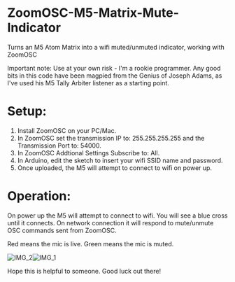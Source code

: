 
# ZoomOSC-M5-Matrix-Mute-Indicator
Turns an M5 Atom Matrix into a wifi muted/unmuted indicator, working with ZoomOSC

Important note: Use at your own risk - I'm a rookie programmer. Any good bits in this code have been magpied from the Genius of Joseph Adams, as I've used his M5 Tally Arbiter listener as a starting point.

# Setup:
1) Install ZoomOSC on your PC/Mac.
2) In ZoomOSC set the transmission IP to: 255.255.255.255 and the Transmission Port to: 54000.
3) In ZoomOSC Addtional Settings Subscribe to: All.
4) In Arduino, edit the sketch to insert your wifi SSID name and password.
5) Once uploaded, the M5 will attempt to connect to wifi on power up.


# Operation:
On power up the M5 will attempt to connect to wifi. You will see a blue cross until it connects.
On network connection it will respond to mute/unmute OSC commands sent from ZoomOSC.

Red means the mic is live.
Green means the mic is muted.

![IMG_2](https://user-images.githubusercontent.com/79208113/120725161-3c10b600-c4cd-11eb-811f-fc610bf91a5d.jpg)![IMG_1](https://user-images.githubusercontent.com/79208113/120725207-59458480-c4cd-11eb-93a8-6c275ddc85a9.jpg)


Hope this is helpful to someone. Good luck out there!
